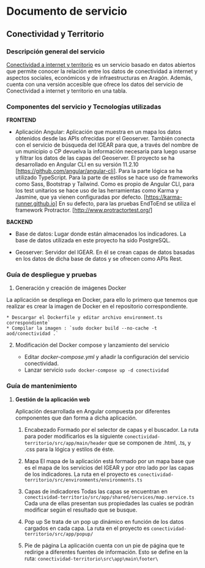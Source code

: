# Documento de servicio        

## Conectividad y Territorio

### Descripción general del servicio

[Conectividad a internet y territorio](https://opendata.aragon.es/servicios/indicadores-conectividad-aragon) es un servicio basado en datos abiertos que permite conocer la relación entre los datos de conectividad a internet y aspectos sociales, económicos y de infraestructuras en Aragón. Además, cuenta con una versión accesible que ofrece los datos del servicio de Conectividad a internet y territorio en una tabla.

### Componentes del servicio y Tecnologías utilizadas

**FRONTEND**

- Aplicación Angular:
Aplicación que muestra en un mapa los datos obtenidos desde las APIs ofrecidas por el Geoserver. También conecta con el servicio de búsqueda del IGEAR para que, a través del nombre de un municipio o CP devuelva la información necesaria para luego usarse y filtrar los datos de las capas del Geoserver. 
El proyecto se ha desarrollado en Angular CLI en su versión 11.2.10 [https://github.com/angular/angular-cli]. 
Para la parte lógica se ha utilizado TypeScript. Para la parte de estilos se hace uso de frameworks como Sass, Bootstrap y Tailwind. 
Como es propio de Angular CLI, para los test unitarios se hace uso de las herramientas como Karma y Jasmine, que ya vienen configuradas por defecto. [https://karma-runner.github.io] 
En su defecto, para las pruebas EndToEnd se utiliza el framework Protractor. [http://www.protractortest.org/] 

**BACKEND**
- Base de datos:
Lugar donde están almacenados los indicadores. La base de datos utilizada en este proyecto ha sido PostgreSQL. 

- Geoserver:
Servidor del IGEAR. En él se crean capas de datos basadas en los datos de dicha base de datos y se ofrecen como APIs Rest.

### Guía de despliegue y pruebas

1. Generación y creación de imágenes Docker

 La aplicación se despliega en Docker, para ello lo primero que tenemos que realizar es crear la imagen de Docker en el repositorio correspondiente. 

    * Descargar el Dockerfile y editar archivo environment.ts correspondiente`
    * Compilar la imagen : `sudo docker build --no-cache -t aod/conectividad .`

2. Modificación del Docker compose y lanzamiento del servicio 

    * Editar *docker-compose.yml* y añadir la configuración del servicio conectividad.
    * Lanzar servicio `sudo docker-compose up -d conectividad`

### Guía de mantenimiento 


1. **Gestión de la aplicación web**

   Aplicación desarrollada en Angular compuesta por diferentes componentes que dan forma a dicha aplicación.

    1. Encabezado 
    Formado por el selector de capas y el buscador.
    La ruta para poder modificarlos es la siguiente `conectividad-territorio/src/app/main/header` que se componen de 
    .html, .ts, y .css para la lógica y estilos de éste.

    2. Mapa 
    El mapa de la aplicación está formado por un mapa base que es el mapa de los servicios del IGEAR y por otro lado por las capas de los indicadores.
    La ruta en el proyecto es `conectividad-territorio/src/environments/environments.ts`

    3. Capas de indicadores 
    Todas las capas se encuentran en `conectividad-territorio/src/app/shared/services/map.service.ts`
    Cada una de ellas presentan sus propiedades las cuales se podrán modificar según el resultado que se busque.

    4. Pop up 
    Se trata de un pop up dinámico en función de los datos cargados en cada capa.
    La ruta en el proyecto es `conectividad-territorio/src/app/popup/`

    5. Pie de página 
    La aplicación cuenta con un pie de página que te redirige a diferentes fuentes de
    información. Esto se define en la ruta:
    `conectividad-territorio\src\app\main\footer\`

